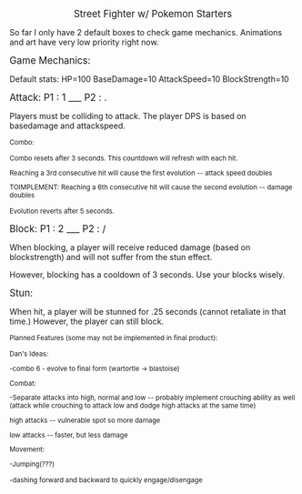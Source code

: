 <big><center>Street Fighter w/ Pokemon Starters</center></big>

So far I only have 2 default boxes to check game mechanics. Animations and art have very low priority right now.

<big>Game Mechanics: </big>

Default stats: HP=100   BaseDamage=10   AttackSpeed=10   BlockStrength=10


<big>Attack: P1 : 1 ___ P2 : .</big>

Players must be colliding to attack. The player DPS is based on basedamage and attackspeed.

<small>Combo:

Combo resets after 3 seconds. This countdown will refresh with each hit.

Reaching a 3rd consecutive hit will cause the first evolution -- attack speed doubles

TOIMPLEMENT: Reaching a 6th consecutive hit will cause the second evolution -- damage doubles

Evolution reverts after 5 seconds.
</small>


<big>Block: P1 : 2 ___ P2 : /</big>

When blocking, a player will receive reduced damage (based on blockstrength) and will not suffer from the stun effect.

However, blocking has a cooldown of 3 seconds. Use your blocks wisely.

<big>Stun:</big>

When hit, a player will be stunned for .25 seconds (cannot retaliate in that time.) However, the player can still block.




<small>Planned Features (some may not be implemented in final product):

Dan's Ideas: 

-combo 6 - evolve to final form (wartortle -> blastoise)

Combat:

-Separate attacks into high, normal and low -- probably implement crouching ability as well (attack while crouching to attack low and dodge high attacks at the same time)

  high attacks -- vulnerable spot so more damage

  low attacks -- faster, but less damage

Movement:

-Jumping(???)

-dashing forward and backward to quickly engage/disengage</small>